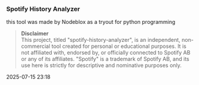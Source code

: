 ### Spotify History Analyzer

this tool was made by Nodeblox as a tryout for python programming

> **Disclaimer**  
> This project, titled "spotify-history-analyzer", is an independent, non-commercial tool created for personal or educational purposes. It is not affiliated with, endorsed by, or officially connected to Spotify AB or any of its affiliates. "Spotify" is a trademark of Spotify AB, and its use here is strictly for descriptive and nominative purposes only.

2025-07-15 23:18


